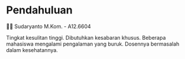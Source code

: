 # Pendahuluan

👨‍🏫 Sudaryanto M.Kom. - A12.6604

Tingkat kesulitan tinggi. Dibutuhkan kesabaran khusus. Beberapa mahasiswa mengalami pengalaman yang buruk. Dosennya bermasalah dalam kesehatannya.
